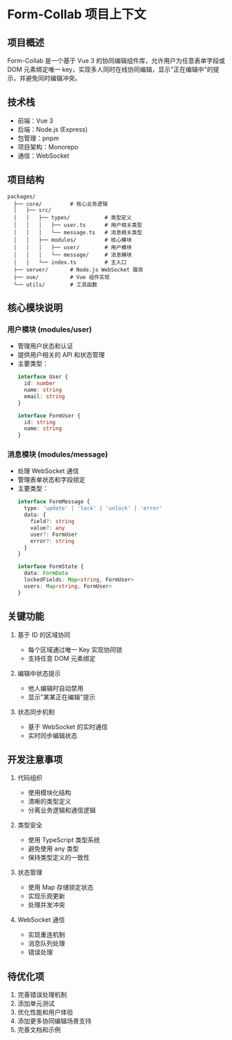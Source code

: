 # Form-Collab 项目上下文

## 项目概述
Form-Collab 是一个基于 Vue 3 的协同编辑组件库，允许用户为任意表单字段或 DOM 元素绑定唯一 key，实现多人同时在线协同编辑，显示"正在编辑中"的提示，并避免同时编辑冲突。

## 技术栈
- 前端：Vue 3
- 后端：Node.js (Express)
- 包管理：pnpm
- 项目架构：Monorepo
- 通信：WebSocket

## 项目结构
```
packages/
  ├── core/         # 核心业务逻辑
  │   ├── src/
  │   │   ├── types/           # 类型定义
  │   │   │   ├── user.ts      # 用户相关类型
  │   │   │   └── message.ts   # 消息相关类型
  │   │   ├── modules/         # 核心模块
  │   │   │   ├── user/        # 用户模块
  │   │   │   └── message/     # 消息模块
  │   │   └── index.ts         # 主入口
  ├── server/       # Node.js WebSocket 服务
  ├── vue/          # Vue 组件实现
  └── utils/        # 工具函数
```

## 核心模块说明

### 用户模块 (modules/user)
- 管理用户状态和认证
- 提供用户相关的 API 和状态管理
- 主要类型：
  ```typescript
  interface User {
    id: number
    name: string
    email: string
  }

  interface FormUser {
    id: string
    name: string
  }
  ```

### 消息模块 (modules/message)
- 处理 WebSocket 通信
- 管理表单状态和字段锁定
- 主要类型：
  ```typescript
  interface FormMessage {
    type: 'update' | 'lock' | 'unlock' | 'error'
    data: {
      field?: string
      value?: any
      user?: FormUser
      error?: string
    }
  }

  interface FormState {
    data: FormData
    lockedFields: Map<string, FormUser>
    users: Map<string, FormUser>
  }
  ```

## 关键功能
1. 基于 ID 的区域协同
   - 每个区域通过唯一 Key 实现协同锁
   - 支持任意 DOM 元素绑定

2. 编辑中状态提示
   - 他人编辑时自动禁用
   - 显示"某某正在编辑"提示

3. 状态同步机制
   - 基于 WebSocket 的实时通信
   - 实时同步编辑状态

## 开发注意事项
1. 代码组织
   - 使用模块化结构
   - 清晰的类型定义
   - 分离业务逻辑和通信逻辑

2. 类型安全
   - 使用 TypeScript 类型系统
   - 避免使用 any 类型
   - 保持类型定义的一致性

3. 状态管理
   - 使用 Map 存储锁定状态
   - 实现乐观更新
   - 处理并发冲突

4. WebSocket 通信
   - 实现重连机制
   - 消息队列处理
   - 错误处理

## 待优化项
1. 完善错误处理机制
2. 添加单元测试
3. 优化性能和用户体验
4. 添加更多协同编辑场景支持
5. 完善文档和示例